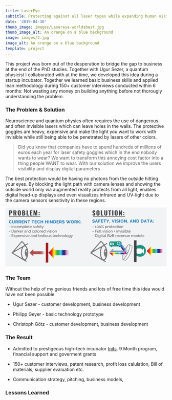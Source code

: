 ```yaml
---
title: LaserEye
subtitle: Protecting against all laser types while expanding human vision
date: '2019-04-30'
thumb_image: images/Lasereye-worldsbest.jpg 
thumb_image_alt: An orange on a blue background
image: images/2.jpg
image_alt: An orange on a blue background
template: project
---
```



This project was born out of the desperation to bridge the gap to business at the end of the PhD studies. Together with Ugur Sezer, a quantum physicist I collaborated with at the time, we developed this idea during a startup incubator. Together we learned basic business skills and applied lean methodology during 150+ customer interviews conducted within 6 months: Not wasting any money on building anything before not thorougly understanding the problem. 



### The Problem & Solution

Neuroscience and quantum physics often requires the use of dangerous and often invisible lasers which can leave holes in the walls. The protective goggles are heavy, expensive and make the light you want to work with invisible while still being able to be penetrated by lasers of other colors. 

> Did you know that companies have to spend hundreds of millions of euros each year for laser safety goggles which in the end nobody wants to wear? We want to transform this annoying cost factor into a thing people WANT to wear. With our solution we improve the users visibility and display digital parameters 

The best protection would be having no photons from the outside hitting your eyes. By blocking the light path with camera lenses and showing the outside world only via augmented reality protects from all light, enables digital head-up displays and even visualizes infrared and UV-light due to the camera sensors sensitivity in these regions. 

![](Lasereye-Problem.png)

### The Team

Without the help of my genious friends and lots of free time this idea would have not been possible

*   Ugur Sezer - customer development, business development

*   Philipp Geyer - basic technology prototype

*   Christoph Götz - customer development, business development

### The Result

*   Admitted to prestigeous high-tech incubator [Inits](https://www.inits.at/en/home/). 9 Month program, financial support and goverment grants

*   150+ customer interviews, patent research, profit loss calulation, Bill of materials, supplier evaluation etc. 

*    Communication strategy, pitching, business models, 

### Lessons Learned



